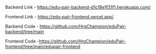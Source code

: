 Backend Link - https://edu-pair-backend-d1c18e1f31f1.herokuapp.com/

Frontend Link - https://edu-pair-frontend.vercel.app/

Backend Code - https://github.com/HrgChampion/eduPair-backend/tree/main

Frontend Code -https://github.com/HrgChampion/eduPair-frontend/tree/main/edupair-frontend
